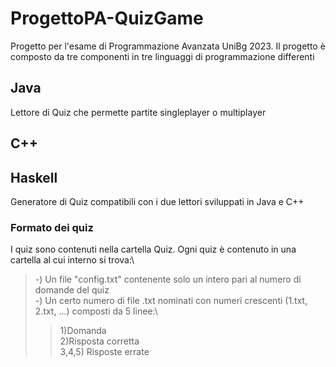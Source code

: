 # ProgettoPA-QuizGame
Progetto per l'esame di Programmazione Avanzata UniBg 2023.
Il progetto è composto da tre componenti in tre linguaggi di programmazione differenti

## Java
Lettore di Quiz che permette partite singleplayer o multiplayer

## C++

## Haskell
Generatore di Quiz compatibili con i due lettori sviluppati in Java e C++

### Formato dei quiz
I quiz sono contenuti nella cartella Quiz.
Ogni quiz è contenuto in una cartella al cui interno si trova:\
 >-) Un file "config.txt" contenente solo un intero pari al numero di domande del quiz\
 -) Un certo numero di file .txt nominati con numeri crescenti (1.txt, 2.txt, ...) composti da 5 linee:\
  >>1)Domanda\
  2)Risposta corretta\
  3,4,5) Risposte errate
